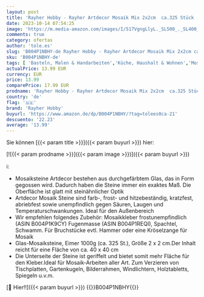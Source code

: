 ```yaml
---
layout: post
title: 'Rayher Hobby - Rayher Artdecor Mosaik Mix 2x2cm  ca.325 Stück  Dose 1kg  Glasmosaik  Glassteine  Bunte Mischung  1453149'
date: 2023-10-14 07:54:25
image: 'https://m.media-amazon.com/images/I/517VgngLlyL._SL500_._SL400_.jpg'
comments: true
category: ofertas
author: 'tole.es'
slug: 'B004P1NBHY-de Rayher Hobby - Rayher Artdecor Mosaik Mix 2x2cm ca.325...'
sku: 'B004P1NBHY-de'
tags: [ 'Basteln, Malen & Handarbeiten','Küche, Haushalt & Wohnen','Mosaikfliesen','Mosaikherstellung','rayher hobby','🇩🇪', ]
actualPrice: 13.99 EUR
currency: EUR
price: 13.99
comparePrice: 17.99 EUR
prodname: 'Rayher Hobby - Rayher Artdecor Mosaik Mix 2x2cm  ca.325 Stück  Dose 1kg  Glasmosaik  Glassteine  Bunte Mischung  1453149'
country: 'de'
flag: '🇩🇪'
brand: 'Rayher Hobby'
buyurl: 'https://www.amazon.de/dp/B004P1NBHY/?tag=tolees0ca-21'
descuento: '22.23'
average: '13.99'
---
```


Sie können [{{< param title >}}]({{< param buyurl >}}) hier:

[![{{< param prodname >}}]({{< param image >}})]({{< param buyurl >}})

ℹ️:

- Mosaiksteine Artdecor bestehen aus durchgefärbtem Glas, das in Form gegossen wird. Dadurch haben die Steine immer ein exaktes Maß. Die Oberfläche ist glatt mit steinähnlicher Optik
- Artdecor Mosaik Steine sind farb-, frost- und hitzebeständig, kratzfest, abriebfest sowie unempfindlich gegen Säuren, Laugen und Temperaturschwankungen. Ideal für den Außenbereich
- Wir empfehlen folgendes Zubehör: Mosaikkleber frostunempfindlich (ASIN B004P1K9CY) Fugenmasse (ASIN B004P1REQI), Spachtel, Schwamm. Für Bruchstücke evtl. Hammer oder eine Kröselzange für Mosaik
- Glas-Mosaiksteine, Eimer 1000g (ca. 325 St.), Größe 2 x 2 cm.Der Inhalt reicht für eine Fläche von ca. 40 x 40 cm
- Die Unterseite der Steine ist geriffelt und bietet somit mehr Fläche für den Kleber.Ideal für Mosaik-Arbeiten aller Art. Zum Verzieren von Tischplatten, Gartenkugeln, Bilderrahmen, Windlichtern, Holztabletts, Spiegeln u.v.m.

[🛒 Hier!!]({{< param buyurl >}})
{{<world>}}B004P1NBHY{{</world>}}
